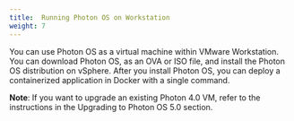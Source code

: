 ```yaml
---
title:  Running Photon OS on Workstation
weight: 7
---
```


You can use Photon OS as a virtual machine within VMware Workstation. You can download Photon OS, as an OVA or ISO file, and install the Photon OS distribution on vSphere. After you install Photon OS, you can deploy a containerized application in Docker with a single command.

**Note**: If you want to upgrade an existing Photon 4.0 VM, refer to the instructions in the Upgrading to Photon OS 5.0 section. 

